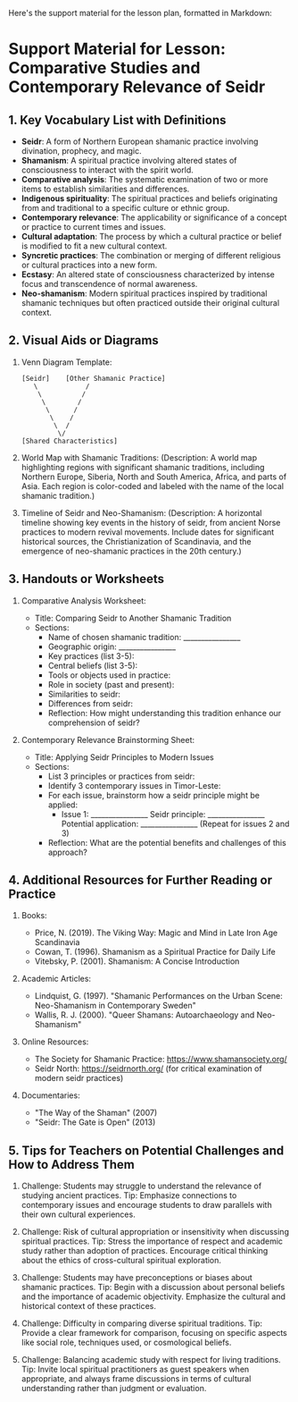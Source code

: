 Here's the support material for the lesson plan, formatted in Markdown:

# Support Material for Lesson: Comparative Studies and Contemporary Relevance of Seidr

## 1. Key Vocabulary List with Definitions

- **Seidr**: A form of Northern European shamanic practice involving divination, prophecy, and magic.
- **Shamanism**: A spiritual practice involving altered states of consciousness to interact with the spirit world.
- **Comparative analysis**: The systematic examination of two or more items to establish similarities and differences.
- **Indigenous spirituality**: The spiritual practices and beliefs originating from and traditional to a specific culture or ethnic group.
- **Contemporary relevance**: The applicability or significance of a concept or practice to current times and issues.
- **Cultural adaptation**: The process by which a cultural practice or belief is modified to fit a new cultural context.
- **Syncretic practices**: The combination or merging of different religious or cultural practices into a new form.
- **Ecstasy**: An altered state of consciousness characterized by intense focus and transcendence of normal awareness.
- **Neo-shamanism**: Modern spiritual practices inspired by traditional shamanic techniques but often practiced outside their original cultural context.

## 2. Visual Aids or Diagrams

1. Venn Diagram Template:
   ```
   [Seidr]    [Other Shamanic Practice]
      \            /
       \          /
        \        /
         \      /
          \    /
           \  /
            \/
   [Shared Characteristics]
   ```

2. World Map with Shamanic Traditions:
   (Description: A world map highlighting regions with significant shamanic traditions, including Northern Europe, Siberia, North and South America, Africa, and parts of Asia. Each region is color-coded and labeled with the name of the local shamanic tradition.)

3. Timeline of Seidr and Neo-Shamanism:
   (Description: A horizontal timeline showing key events in the history of seidr, from ancient Norse practices to modern revival movements. Include dates for significant historical sources, the Christianization of Scandinavia, and the emergence of neo-shamanic practices in the 20th century.)

## 3. Handouts or Worksheets

1. Comparative Analysis Worksheet:
   - Title: Comparing Seidr to Another Shamanic Tradition
   - Sections:
     * Name of chosen shamanic tradition: ________________
     * Geographic origin: ________________
     * Key practices (list 3-5):
     * Central beliefs (list 3-5):
     * Tools or objects used in practice:
     * Role in society (past and present):
     * Similarities to seidr:
     * Differences from seidr:
     * Reflection: How might understanding this tradition enhance our comprehension of seidr?

2. Contemporary Relevance Brainstorming Sheet:
   - Title: Applying Seidr Principles to Modern Issues
   - Sections:
     * List 3 principles or practices from seidr:
     * Identify 3 contemporary issues in Timor-Leste:
     * For each issue, brainstorm how a seidr principle might be applied:
       - Issue 1: ________________
         Seidr principle: ________________
         Potential application: ________________
       (Repeat for issues 2 and 3)
     * Reflection: What are the potential benefits and challenges of this approach?

## 4. Additional Resources for Further Reading or Practice

1. Books:
   - Price, N. (2019). The Viking Way: Magic and Mind in Late Iron Age Scandinavia
   - Cowan, T. (1996). Shamanism as a Spiritual Practice for Daily Life
   - Vitebsky, P. (2001). Shamanism: A Concise Introduction

2. Academic Articles:
   - Lindquist, G. (1997). "Shamanic Performances on the Urban Scene: Neo-Shamanism in Contemporary Sweden"
   - Wallis, R. J. (2000). "Queer Shamans: Autoarchaeology and Neo-Shamanism"

3. Online Resources:
   - The Society for Shamanic Practice: https://www.shamansociety.org/
   - Seidr North: https://seidrnorth.org/ (for critical examination of modern seidr practices)

4. Documentaries:
   - "The Way of the Shaman" (2007)
   - "Seidr: The Gate is Open" (2013)

## 5. Tips for Teachers on Potential Challenges and How to Address Them

1. Challenge: Students may struggle to understand the relevance of studying ancient practices.
   Tip: Emphasize connections to contemporary issues and encourage students to draw parallels with their own cultural experiences.

2. Challenge: Risk of cultural appropriation or insensitivity when discussing spiritual practices.
   Tip: Stress the importance of respect and academic study rather than adoption of practices. Encourage critical thinking about the ethics of cross-cultural spiritual exploration.

3. Challenge: Students may have preconceptions or biases about shamanic practices.
   Tip: Begin with a discussion about personal beliefs and the importance of academic objectivity. Emphasize the cultural and historical context of these practices.

4. Challenge: Difficulty in comparing diverse spiritual traditions.
   Tip: Provide a clear framework for comparison, focusing on specific aspects like social role, techniques used, or cosmological beliefs.

5. Challenge: Balancing academic study with respect for living traditions.
   Tip: Invite local spiritual practitioners as guest speakers when appropriate, and always frame discussions in terms of cultural understanding rather than judgment or evaluation.